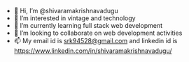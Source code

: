 - 👋 Hi, I’m @shivaramakrishnavadugu
- 👀 I’m interested in vintage and technology
- 🌱 I’m currently learning full stack web development
- 💞️ I’m looking to collaborate on web development activities
- 📫 My email id is srk94528@gmail.com and linkedin id is https://www.linkedin.com/in/shivaramakrishnavadugu/

<!---
shivaramakrishnavadugu/shivaramakrishnavadugu is a ✨ special ✨ repository because its `README.md` (this file) appears on your GitHub profile.
You can click the Preview link to take a look at your changes.
--->
